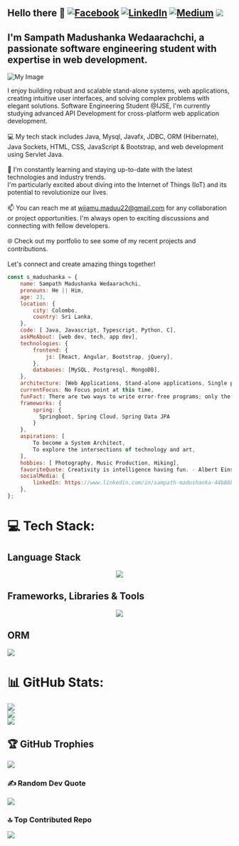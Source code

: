 ## Hello there 🌊 [![Facebook](https://img.shields.io/badge/Facebook-%231877F2.svg?logo=Facebook&logoColor=white)](https://facebook.com/sampathmadushanka/) [![LinkedIn](https://img.shields.io/badge/LinkedIn-%230077B5.svg?logo=linkedin&logoColor=white)](https://www.linkedin.com/in/sampath-madushanka-44b86b281/) [![Medium](https://img.shields.io/badge/Medium-12100E?logo=medium&logoColor=white)](https://medium.com/@Ovi.alc2000)  [![](https://visitcount.itsvg.in/api?id=Sampath-Madushanka&icon=2&color=12)](https://visitcount.itsvg.in)

## I'm Sampath Madushanka Wedaarachchi, a passionate software engineering student with expertise in web development. 
<img src="https://www.bleepstatic.com/content/hl-images/2022/04/08/GitHub___headpic.jpg" alt="My Image">

I enjoy building robust and scalable stand-alone systems, web applications, creating intuitive user interfaces, and solving complex problems with elegant solutions.
  Software Engineering Student @IJSE, I'm  currently studying advanced API Development for cross-platform web application development.<br><br>
    💻 My tech stack includes Java, Mysql, Javafx, JDBC, ORM (Hibernate), Java Sockets, HTML, CSS, JavaScript & Bootstrap, and web development using Servlet Java. <br>    
    🌱 I'm constantly learning and staying up-to-date with the latest technologies and industry trends.<br>I'm particularly excited about diving into the Internet of Things (IoT) and its potential to revolutionize our lives.<br><br>
    📫 You can reach me at wijamu.maduu22@gmail.com for any collaboration or project opportunities. I'm always open to exciting discussions and connecting with fellow developers. <br><br>
    🌐 Check out my portfolio to see some of my recent projects and contributions.
<br>    <br>Let's connect and create amazing things together! 

```javascript
const s_madushanka = {
    name: Sampath Madushanka Wedaarachchi,
    pronouns: He || Him,
    age: 23,
    location: {
        city: Colombo,
        country: Sri Lanka,
    },
    code: [ Java, Javascript, Typescript, Python, C],
    askMeAbout: [web dev, tech, app dev],
    technologies: {
        frontend: {
            js: [React, Angular, Bootstrap, jQuery],
        },
        databases: [MySQL, Postgresql, MongoDB],
    },
    architecture: [Web Applications, Stand-alone applications, Single page applications],
    currentFocus: No Focus point at this time,
    funFact: There are two ways to write error-free programs; only the third one works.,
    frameworks: {
        spring: {
          Springboot, Spring Cloud, Spring Data JPA
        }
    },
    aspirations: [
        To become a System Architect,
        To explore the intersections of technology and art,
    ],
    hobbies: [ Photography, Music Production, Hiking],
    favoriteQuote: Creativity is intelligence having fun. - Albert Einstein,
    socialMedia: {
        linkedIn: https://www.linkedin.com/in/sampath-madushanka-44b86b281,
    },
};

```
# 💻 Tech Stack:

## Language Stack
<p align="center">
  <a href="https://skillicons.dev">
    <img src="https://skillicons.dev/icons?i=java,javascript,ts,python,bash,html,css,c,postman" />
  </a>
</p>
 
  ## Frameworks, Libraries & Tools
  <p align="center">
  <a href="https://skillicons.dev">
    <img src="https://skillicons.dev/icons?i=spring,jquery,bootstrap,angular,tailwind,maven,figma,linux,mysql,mongodb" />
  </a>
</p>
 
## ORM
  <a href="https://skillicons.dev">
    <img src="https://skillicons.dev/icons?i=hibernate" />
  </a>
   
# 📊 GitHub Stats:
![](https://github-readme-stats.vercel.app/api?username=WSmadushanka&them=blue-green&hide_border=false&include_all_commits=true&count_private=true)<br/>
![](https://github-readme-streak-stats.herokuapp.com/?user=WSmadushanka&theme=blue-green&hide_border=false)<br/>
![](https://github-readme-stats.vercel.app/api/top-langs/?username=WSmadushanka&theme=blue-green&hide_border=false&include_all_commits=true&count_private=true&layout=compact)

## 🏆 GitHub Trophies
![](https://github-profile-trophy.vercel.app/?username=WSmadushanka&theme=flat&no-frame=false&no-bg=false&margin-w=4)

### ✍️ Random Dev Quote
![](https://quotes-github-readme.vercel.app/api?type=horizontal&theme=dark)

### 🔝 Top Contributed Repo
![](https://github-contributor-stats.vercel.app/api?username=WSmadushanka&limit=5&theme=dark&combine_all_yearly_contributions=true)

